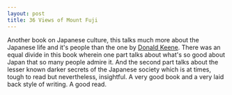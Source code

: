 ```yaml
---
layout: post
title: 36 Views of Mount Fuji
---
```


Another book on Japanese culture, this talks much more about the Japanese life and it's people than the one by [Donald Keene](#donald-keene). There was an equal divide in this book wherein one part talks about what's so good about Japan that so many people admire it. And the second part talks about the lesser known darker secrets of the Japanese society which is at times, tough to read but nevertheless, insightful. A very good book and a very laid back style of writing. A good read.
